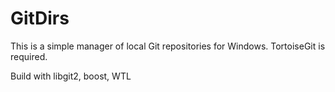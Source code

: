 # GitDirs

This is a simple manager of local Git repositories for Windows. TortoiseGit is required.

Build with libgit2, boost, WTL
